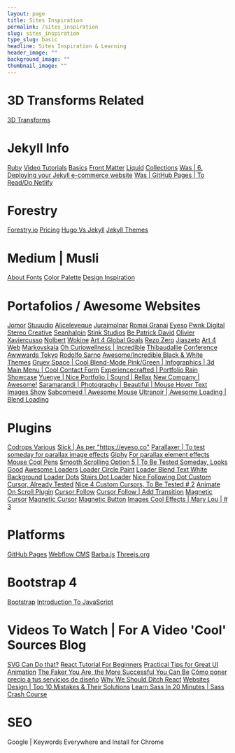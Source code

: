 ```yaml
---
layout: page
title: Sites Inspiration
permalink: /sites_inspiration
slug: sites_inspiration
type_slug: basic
headline: Sites Inspiration & Learning
header_image: ""
background_image: ""
thumbnail_image: ""
---
```


<h1>3D Transforms Related</h1>
<a href="https://3dtransforms.desandro.com/perspective">3D Transforms</a>

<h1>Jekyll Info</h1>
<a href="https://jekyllrb.com/docs/ruby-101/">Ruby</a>
<a href="https://jekyllrb.com/tutorials/video-walkthroughs/">Video Tutorials</a>
<a href="https://www.awesomeincu.com/tutorials/jekyll-basics/">Basics</a>
<a href="https://jekyllrb.com/docs/configuration/front-matter-defaults/">Front Matter</a>
<a href="https://jekyllrb.com/docs/liquid/">Liquid</a>
<a href="https://jekyllrb.com/docs/collections/">Collections</a>
<a href="https://snipcart.com/blog/jekyll-ecommerce-tutorial">Was | 6. Deploying your Jekyll e-commerce website</a>
<a href="https://jekyllrb.com/docs/deployment/third-party/">Was | GitHub Pages | To Read/Do Netlify</a>

<h1>Forestry</h1>
<a href="https://forestry.io/">Forestry.io</a>
<a href="https://forestry.io/pricing/">Pricing</a>
<a href="https://forestry.io/blog/hugo-and-jekyll-compared/">Hugo Vs Jekyll</a>
<a href="https://jekyllthemes.io/free">Jekyll Themes</a>

<h1>Medium | Musli</h1>
<a href="https://medium.muz.li/discovering-font-personality-5-font-psychology-insights-that-will-improve-your-ux-design-fd4eb3ae8413">About Fonts</a>
<a href="https://colors.muz.li/color-palette-generator/b37400">Color Palette</a>
<a href="https://search.muz.li/?utm_source=Muzli_medium&utm_medium=muzli_medium_banner&utm_campaign=search_banner_yellow">Design Inspiration</a>

<h1>Portafolios / Awesome Websites</h1>
<a href="https://www.jomor.design/work">Jomor</a>
<a href="https://stuuudio.co/">Stuuudio</a>
<a href="https://aliceleveque.com/">Aliceleveque</a>
<a href="https://jurajmolnar.com/">Jurajmolnar</a>
<a href="http://romaingranai.be/">Romai Granai</a>
<a href="https://eyeso.co/pricing-licensing">Eyeso</a>
<a href="https://www.pwnkdigital.com/work/">Pwnk Digital</a>
<a href="https://stereocreative.com/">Stereo Creative</a>
<a href="http://seanhalpin.io/">Seanhalpin</a>
<a href="https://www.stinkstudios.com/">Stink Studios</a>
<a href="https://bepatrickdavid.com/">Be Patrick David</a>
<a href="https://www.olivier-guilleux.com/">Olivier</a>
<a href="https://xaviercusso.com/#/">Xaviercusso</a>
<a href="http://nolbert.com/">Nolbert</a>
<a href="https://www.wokine.com/">Wokine</a>
<a href="https://art4globalgoals.com/en">Art 4 Global Goals</a>
<a href="https://www.rezo-zero.com/">Rezo Zero</a>
<a href="http://jiaszeto.com/">Jiaszeto</a>
<a href="http://ss.art4web.co/">Art 4 Web</a>
<a href="http://markovskaia.ru/">Markovskaia</a>
<a href="https://oh.curiowellness.com/">Oh Curiowellness | Incredible</a>
<a href="http://www.thibaudallie.com/">Thibaudallie</a>
<a href="https://conference.awwwards.com/tokyo/">Conference Awwwards Tokyo</a>
<a href="https://www.rodolfosarno.com/">Rodolfo Sarno</a>
<a href="https://penumbra.edge-themes.com/landing-page">Awesome/Incredible Black & White Themes</a>
<a href="https://gruev.space/contacts#for-work">Gruev Space | Cool Blend-Mode Pink/Green | Infographics | 3d Main Menu | Cool Contact Form</a>
<a href="https://experiencecrafted.com/">Experiencecrafted | Portfolio Rain Showcase</a>
<a href="https://yuenye.com/profile/">Yuenye | Nice Portfolio | Sound | Rellax</a>
<a href="https://www.new.company/">New Company | Awesome!</a>
<a href="http://www.saramarandi.com/">Saramarandi | Photography | Beautiful | Mouse Hover Text Images Show</a>
<a href="https://sabcomeed.com/">Sabcomeed | Awesome Mouse</a>
<a href="https://www.ultranoir.com/en/">Ultranoir | Awesome Loading | Blend Loading</a>
<!--
<a href="..."></a>
<a href="..."></a>
<a href="..."></a>
<a href="..."></a>
-->

<h1>Plugins</h1>
<a href="https://tympanus.net/codrops/category/tutorials/">Codrops Various</a>
<a href="https://kenwheeler.github.io/slick/">Slick | As per "https://eyeso.co"</a>
<a href="http://digitalzoomstudio.net/previews/parallaxer/">Parallaxer | To test someday for parallax image effects</a>
<a href="https://giphy.com/gifs/perfect-loops-2dnGHOAQt1tIziib5X">Giphy</a>
<a href="https://dixonandmoe.com/rellax/">For parallax element effects</a>
<a href="https://greensock.com/forums/topic/15210-easing-to-y-position-set-on-mousemove/">Mouse Cool Pens</a>
<a href="https://www.cssscript.com/demo/inertial-parallax-scroll-luxy/">Smooth Scrolling Option 5 | To Be Tested Someday, Looks Good</a>
<a href="https://medium.muz.li/top-30-most-captivating-preloaders-for-your-website-95ed1beff99d">Awesome Loaders</a>
<a href="https://codepen.io/jackrugile/pen/ejsbf">Loader Circle Paint</a>
<a href="https://codepen.io/MathieuRichard/pen/LrHeD">Loader Blend Text White Background</a>
<a href="https://codepen.io/WhiteWolfWizard/pen/vorqj">Loader Dots</a>
<a href="codepen.io/ispal/pen/mVaaJe">Stairs Dot Loader</a>
<a href="https://www.jqueryscript.net/other/Custom-Cursor-jQuery-CSS3.html">Nice Following Dot Custom Cursor, Already Tested</a>
<a href="https://creativesfeed.com/custom-cursor-styling/">Nice 4 Custom Cursors, To Be Tested # 2</a>
<a href="http://scrollme.nckprsn.com/">Animate On Scroll Plugin</a>
<a href="https://codepen.io/Omarzikry/pen/vYBbNqx?&page=1">Cursor Follow</a>
<a href="https://codepen.io/simon-jaeger/pen/OJLpJZN?page=4">Cursor Follow | Add Transition</a>
<a href="https://codepen.io/ReGGae/pen/OavayV">Magnetic Cursor</a>
<a href="https://rioukevin.gitlab.io/magnetic_cursor/">Magnetic Cursor</a>
<a href="https://codepen.io/mikewagz/pen/VWKemL">Magnetic Button</a>
<a href="https://tympanus.net/codrops/2019/07/23/smooth-scrolling-image-effects/">Images Cool Effects | Mary Lou | # 3</a>

<h1>Platforms</h1>
<a href="https://www.youtube.com/watch?v=2MsN8gpT6jY">GitHub Pages</a>
<a href="https://webflow.com/cms">Webflow CMS</a>
<a href="https://barba.js.org/">Barba.js</a>
<a href="https://threejs.org/">Threejs.org</a>

<h1>Bootstrap 4</h1>
<a href="https://mdbootstrap.com/education/bootstrap/">Bootstrap</a>
<a href="https://mdbootstrap.com/education/javascript/chapter-1-lesson-1/">Introduction To JavaScript</a>

<h1>Videos To Watch | For A Video 'Cool' Sources Blog</h1>
<a href="youtube.com/watch?v=dv2TvTXQ4FQ">SVG Can Do that?</a>
<a href="http://youtube.com/watch?v=dGcsHMXbSOA">React Tutorial For Beginners</a>
<a href="https://www.youtube.com/watch?v=LmXVxkWjLT8&list=LL4KC8qzHaqFuW7XvQ0fMB2A&index=2&t=1148s">Practical Tips for Great UI Animation</a>
<a href="https://www.youtube.com/watch?v=bEg5ySTUGxE">The Faker You Are, the More Successful You Can Be</a>
<a href="https://www.youtube.com/watch?v=RKXZ7t_RiOE">Cómo poner precio a tus servicios de diseño</a>
<a href="https://www.youtube.com/watch?v=iRo18pUs61Q">Why We Should Ditch React</a>
<a href="https://www.youtube.com/watch?v=0HzOqyiV3f8">Websites Design | Top 10 Mistakes & Their Solutions</a>
<a href="https://www.youtube.com/watch?v=Zz6eOVaaelI">Learn Sass In 20 Minutes | Sass Crash Course</a>

<h1>SEO</h1>
<p>Google | Keywords Everywhere and Install for Chrome</p>
<!--<a href="..."></a>-->